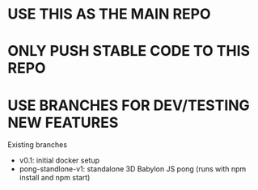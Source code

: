 # USE THIS AS THE MAIN REPO
# ONLY PUSH STABLE CODE TO THIS REPO
# USE BRANCHES FOR DEV/TESTING NEW FEATURES


Existing branches
- v0.1: initial docker setup
- pong-standlone-v1: standalone 3D Babylon JS pong (runs with npm install and npm start)
